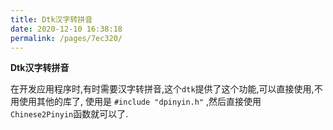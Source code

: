 ```yaml
---
title: Dtk汉字转拼音
date: 2020-12-10 16:38:18
permalink: /pages/7ec320/
---
```

**Dtk汉字转拼音**

在开发应用程序时,有时需要汉字转拼音,这个`dtk`提供了这个功能,可以直接使用,不用使用其他的库了, 使用是 `#include "dpinyin.h"` ,然后直接使用 `Chinese2Pinyin`函数就可以了.